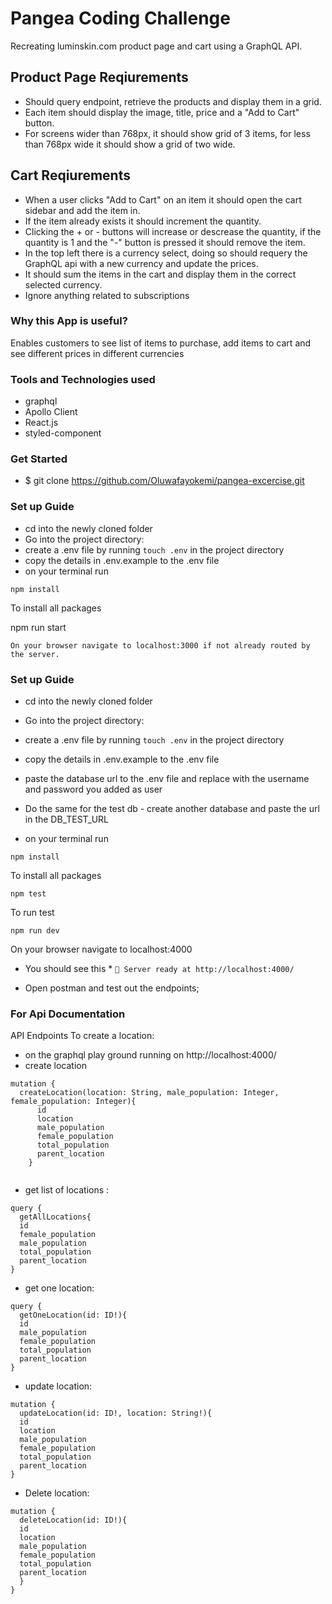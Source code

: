 # Pangea Coding Challenge
Recreating luminskin.com product page and cart using a GraphQL API.

## Product Page Reqiurements
- Should query endpoint, retrieve the products and display them in a grid.
- Each item should display the image, title, price and a "Add to Cart" button.
- For screens wider than 768px, it should show grid of 3 items, for less than 768px wide it should show a grid of two wide.

## Cart Reqiurements
- When a user clicks "Add to Cart" on an item it should open the cart sidebar and add the item in.
- If the item already exists it should increment the quantity.
- Clicking the + or - buttons will increase or descrease the quantity, if the quantity is 1 and the "-" button is pressed it should remove the item.
- In the top left there is a currency select, doing so should requery the GraphQL api with a new currency and update the prices.
- It should sum the items in the cart and display them in the correct selected currency.
- Ignore anything related to subscriptions

### Why this App is useful?
Enables customers to see list of items to purchase, add items to cart and see different prices in different currencies

### Tools and Technologies used
- graphql
- Apollo Client
- React.js
- styled-component

### Get Started
- $ git clone https://github.com/Oluwafayokemi/pangea-excercise.git

### Set up Guide
- cd into the newly cloned folder
- Go into the project directory:
- create a .env file by running `touch .env` in the project directory
- copy the details in .env.example to the .env file
- on your terminal run

```
npm install 
```
To install all packages

npm run start 
```
On your browser navigate to localhost:3000 if not already routed by the server.

```


### Set up Guide
- cd into the newly cloned folder
- Go into the project directory:
- create a .env file by running `touch .env` in the project directory
- copy the details in .env.example to the .env file
- paste the database url to the .env file and replace with the username and password you added as user
- Do the same for the test db - create another database and paste the url in the DB_TEST_URL

- on your terminal run

```
npm install 
```
To install all packages

```
npm test
```
To run test
```
npm run dev 
```
On your browser navigate to localhost:4000
* You should see this *
`🚀 Server ready at http://localhost:4000/`

- Open postman and test out the endpoints;

### For Api Documentation
API Endpoints
To create a location:
- on the graphql play ground running on http://localhost:4000/
- create location
```
mutation {
  createLocation(location: String, male_population: Integer, female_population: Integer){
      id
      location
      male_population
      female_population
      total_population
      parent_location
    }
  
```
- get list of locations :
```
query {
  getAllLocations{
  id
  female_population
  male_population
  total_population
  parent_location
}
```
- get one location:
```
query {
  getOneLocation(id: ID!){
  id
  male_population
  female_population
  total_population
  parent_location
}
```
- update location:
```
mutation {
  updateLocation(id: ID!, location: String!){
  id
  location
  male_population
  female_population
  total_population
  parent_location
}
```
- Delete location:
```
mutation {
  deleteLocation(id: ID!){
  id
  location
  male_population
  female_population
  total_population
  parent_location
  }
}
```
